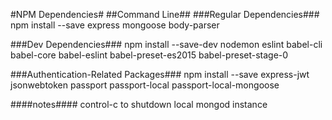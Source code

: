 #NPM Dependencies#
##Command Line##
###Regular Dependencies###
npm install --save express mongoose body-parser

###Dev Dependencies###
npm install --save-dev nodemon eslint babel-cli babel-core babel-eslint babel-preset-es2015 babel-preset-stage-0

###Authentication-Related Packages###
npm install --save express-jwt jsonwebtoken passport passport-local passport-local-mongoose

####notes####
control-c to shutdown local mongod instance